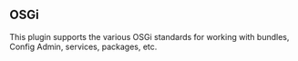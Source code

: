 ## OSGi

This plugin supports the various OSGi standards for working with bundles, Config Admin, services, packages, etc.